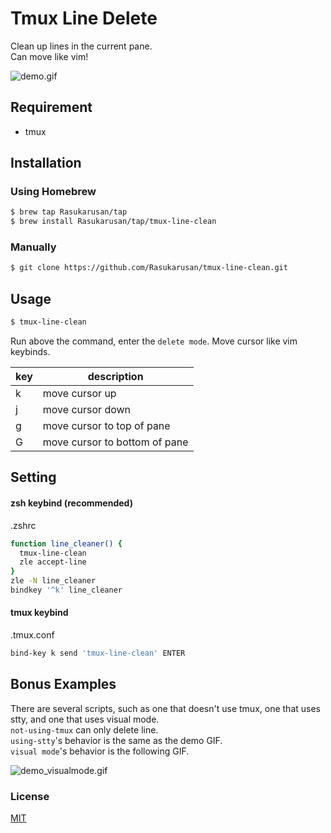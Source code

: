 # Tmux Line Delete

Clean up lines in the current pane.  
Can move like vim!

![demo.gif](https://user-images.githubusercontent.com/17779386/97801891-43e05180-1c83-11eb-8aa5-48b1b98de634.gif)

## Requirement

- tmux

## Installation

### Using Homebrew

```bash
$ brew tap Rasukarusan/tap
$ brew install Rasukarusan/tap/tmux-line-clean
```

### Manually

```bash
$ git clone https://github.com/Rasukarusan/tmux-line-clean.git
```

## Usage

```bash
$ tmux-line-clean
```
Run above the command, enter the `delete mode`. Move cursor like vim keybinds.

| key | description |
| ------ | ------ |
| k   | move cursor up |
| j   | move cursor down   |
| g   | move cursor to top of pane |
| G   | move cursor to bottom of pane |

## Setting

#### zsh keybind (recommended)
.zshrc
```bash
function line_cleaner() {
  tmux-line-clean
  zle accept-line
}
zle -N line_cleaner
bindkey '^k' line_cleaner
```

#### tmux keybind
.tmux.conf
```sh
bind-key k send 'tmux-line-clean' ENTER
```

## Bonus Examples

There are several scripts, such as one that doesn't use tmux, one that uses stty, and one that uses visual mode.  
`not-using-tmux` can only delete line.  
`using-stty`'s behavior is the same as the demo GIF.  
`visual mode`'s behavior is the following GIF.

![demo_visualmode.gif](https://user-images.githubusercontent.com/17779386/97842280-b9ebc380-1d2a-11eb-8af7-64c1dd0bcc1f.gif)

### License

[MIT](LICENSE)
